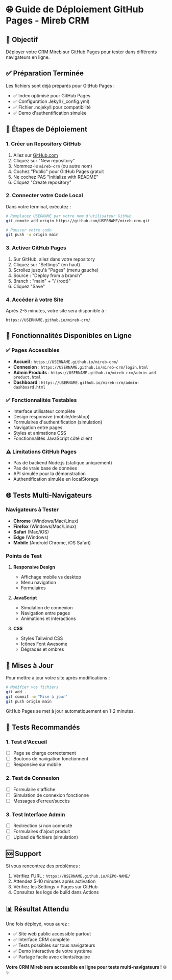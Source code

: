 # 🌐 Guide de Déploiement GitHub Pages - Mireb CRM

## 🎯 Objectif
Déployer votre CRM Mireb sur GitHub Pages pour tester dans différents navigateurs en ligne.

## ✅ Préparation Terminée
Les fichiers sont déjà préparés pour GitHub Pages :
- ✅ Index optimisé pour GitHub Pages
- ✅ Configuration Jekyll (_config.yml)
- ✅ Fichier .nojekyll pour compatibilité
- ✅ Demo d'authentification simulée

## 🚀 Étapes de Déploiement

### 1. Créer un Repository GitHub

1. Allez sur [GitHub.com](https://github.com)
2. Cliquez sur "New repository"
3. Nommez-le `mireb-crm` (ou autre nom)
4. Cochez "Public" pour GitHub Pages gratuit
5. Ne cochez PAS "Initialize with README"
6. Cliquez "Create repository"

### 2. Connecter votre Code Local

Dans votre terminal, exécutez :

```bash
# Remplacez USERNAME par votre nom d'utilisateur GitHub
git remote add origin https://github.com/USERNAME/mireb-crm.git

# Pousser votre code
git push -u origin main
```

### 3. Activer GitHub Pages

1. Sur GitHub, allez dans votre repository
2. Cliquez sur "Settings" (en haut)
3. Scrollez jusqu'à "Pages" (menu gauche)
4. Source : "Deploy from a branch"
5. Branch : "main" + "/ (root)"
6. Cliquez "Save"

### 4. Accéder à votre Site

Après 2-5 minutes, votre site sera disponible à :
```
https://USERNAME.github.io/mireb-crm/
```

## 🔧 Fonctionnalités Disponibles en Ligne

### ✅ Pages Accessibles
- **Accueil** : `https://USERNAME.github.io/mireb-crm/`
- **Connexion** : `https://USERNAME.github.io/mireb-crm/login.html`
- **Admin Produits** : `https://USERNAME.github.io/mireb-crm/admin-add-product.html`
- **Dashboard** : `https://USERNAME.github.io/mireb-crm/admin-dashboard.html`

### ✅ Fonctionnalités Testables
- Interface utilisateur complète
- Design responsive (mobile/desktop)
- Formulaires d'authentification (simulation)
- Navigation entre pages
- Styles et animations CSS
- Fonctionnalités JavaScript côté client

### ⚠️ Limitations GitHub Pages
- Pas de backend Node.js (statique uniquement)
- Pas de vraie base de données
- API simulée pour la démonstration
- Authentification simulée en localStorage

## 🌐 Tests Multi-Navigateurs

### Navigateurs à Tester
- **Chrome** (Windows/Mac/Linux)
- **Firefox** (Windows/Mac/Linux)
- **Safari** (Mac/iOS)
- **Edge** (Windows)
- **Mobile** (Android Chrome, iOS Safari)

### Points de Test
1. **Responsive Design**
   - Affichage mobile vs desktop
   - Menu navigation
   - Formulaires

2. **JavaScript**
   - Simulation de connexion
   - Navigation entre pages
   - Animations et interactions

3. **CSS**
   - Styles Tailwind CSS
   - Icônes Font Awesome
   - Dégradés et ombres

## 🔄 Mises à Jour

Pour mettre à jour votre site après modifications :

```bash
# Modifier vos fichiers
git add .
git commit -m "Mise à jour"
git push origin main
```

GitHub Pages se met à jour automatiquement en 1-2 minutes.

## 📱 Tests Recommandés

### 1. Test d'Accueil
- [ ] Page se charge correctement
- [ ] Boutons de navigation fonctionnent
- [ ] Responsive sur mobile

### 2. Test de Connexion
- [ ] Formulaire s'affiche
- [ ] Simulation de connexion fonctionne
- [ ] Messages d'erreur/succès

### 3. Test Interface Admin
- [ ] Redirection si non connecté
- [ ] Formulaires d'ajout produit
- [ ] Upload de fichiers (simulation)

## 🆘 Support

Si vous rencontrez des problèmes :

1. Vérifiez l'URL : `https://USERNAME.github.io/REPO-NAME/`
2. Attendez 5-10 minutes après activation
3. Vérifiez les Settings > Pages sur GitHub
4. Consultez les logs de build dans Actions

## 📊 Résultat Attendu

Une fois déployé, vous aurez :
- ✅ Site web public accessible partout
- ✅ Interface CRM complète
- ✅ Tests possibles sur tous navigateurs
- ✅ Demo interactive de votre système
- ✅ Partage facile avec clients/équipe

**Votre CRM Mireb sera accessible en ligne pour tests multi-navigateurs !** 🌐✨

